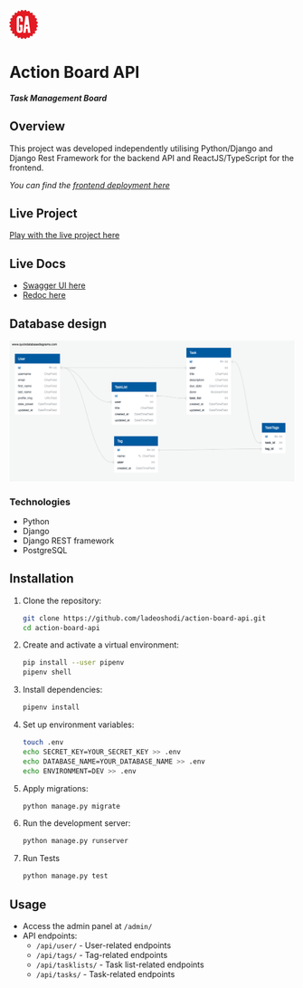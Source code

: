 ![GA Logo](readme-assets/GA-logo.png)

# Action Board API

##### Task Management Board

## Overview

This project was developed independently utilising Python/Django and Django Rest Framework for the backend API and ReactJS/TypeScript for the frontend.

_You can find the [frontend deployment here](https://github.com/ladeoshodi/action-board)_

## Live Project

[Play with the live project here](https://action-board.netlify.app)

## Live Docs

- [Swagger UI here](https://action-board-api-4769d6be906d.herokuapp.com/api-docs/swagger-ui/)
- [Redoc here](https://action-board-api-4769d6be906d.herokuapp.com/api-docs/redoc/)

## Database design

![Database design](readme-assets/ActionBoard.png)

### Technologies

- Python
- Django
- Django REST framework
- PostgreSQL

## Installation

1. Clone the repository:

   ```sh
   git clone https://github.com/ladeoshodi/action-board-api.git
   cd action-board-api
   ```

2. Create and activate a virtual environment:

   ```sh
   pip install --user pipenv
   pipenv shell
   ```

3. Install dependencies:

   ```sh
   pipenv install
   ```

4. Set up environment variables:

   ```sh
   touch .env
   echo SECRET_KEY=YOUR_SECRET_KEY >> .env
   echo DATABASE_NAME=YOUR_DATABASE_NAME >> .env
   echo ENVIRONMENT=DEV >> .env
   ```

5. Apply migrations:

   ```sh
   python manage.py migrate
   ```

6. Run the development server:

   ```sh
   python manage.py runserver
   ```

7. Run Tests
   ```sh
   python manage.py test
   ```

## Usage

- Access the admin panel at `/admin/`
- API endpoints:
  - `/api/user/` - User-related endpoints
  - `/api/tags/` - Tag-related endpoints
  - `/api/tasklists/` - Task list-related endpoints
  - `/api/tasks/` - Task-related endpoints
